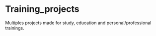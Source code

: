 # Training_projects
Multiples projects made for study, education and personal/professional trainings.
